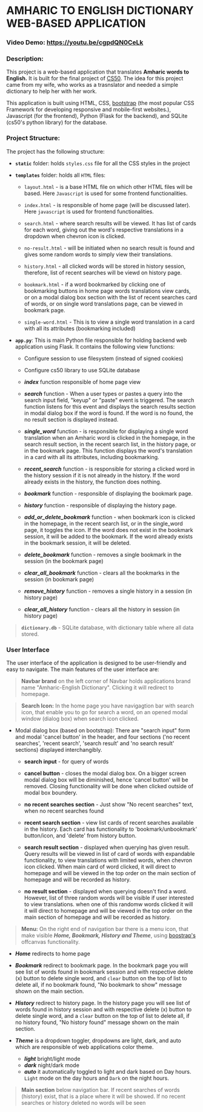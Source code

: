 # AMHARIC TO ENGLISH DICTIONARY WEB-BASED APPLICATION
### Video Demo: https://youtu.be/cgpdQN0CeLk
### Description:
This project is a web-based application that translates **Amharic words to English.** It is built for the final project of [CS50](https://cs50.harvard.edu/x/2023).
The idea for this project came from my wife, who works as a trasnslator and needed a simple dictionary to help her with her work.

This application is built using HTML, CSS, [bootstrap](https://getbootstrap.com/) (the most popular CSS Framework for developing responsive and mobile-first websites.), Javascript (for the frontend), Python (Flask for the backend), and SQLite (cs50's python library) for the database.

### Project Structure:
The project has the following structure:

* **`static`**  folder: holds `styles.css` file for all the CSS styles in the project

* **`templates`** folder: holds all `HTML` files:
  - `layout.html` - is a base HTML file on which other HTML files will be based. Here `Javascript` is used for some frontend functionalities.

  - `index.html` - is responsible of home page (will be discussed later). Here `javascript` is used for frontend functionalities.

  - `search.html` - where search results will be viewed. It has list of cards for each word, giving out the word's respective translations in a dropdown when chevron icon is clicked.

  - `no-result.html` - will be initiated when no search result is found and gives some random words to simply view their translations.

  - `history.html` - all clicked words will be stored in history session, therefore, list of recent searches will be viewd on history page.

  - `bookmark.html` - if a word bookmarked by clicking one of bookmarking buttons in home page words translations view cards, or on a modal dialog box section with the list of recent searches card of words, or on single word translations page, can be viewed in bookmark page.

  - `single-word.html` - This is to view a single word translation in a card with all its attributes (bookmarking included)


* **`app.py`**: This is main Python file responsible for holding backend web application using Flask.
It contains the following view functions:
    - Configure session to use filesystem (instead of signed cookies)
    - Configure cs50 library to use SQLite database

    - __*index*__ function responsible of home page view

    - __*search*__ function - When a user types or pastes a query into the search input field, "keyup" or "paste" event is triggered. The search function listens for this event and displays the search results section in modal dialog box if the word is found. If the word is no found, the no result section is displayed instead.

    - __*single_word*__ function - is responsible for displaying a single word translation when an Amharic word is clicked in the homepage, in the search result section, in the recent search list, in the history page, or in the bookmark page. This function displays the word's translation in a card with all its attributes, including bookmarking.

    - __*recent_search*__ function - is responsible for storing a clicked word in the history session if it is not  already in the history. If the word already exists in the history, the function does nothing.

    - __*bookmark*__ function - responsible of displaying the bookmark page.

    - __*history*__ function - responsible of displaying the history page.

    - __*add_or_delete_bookmark*__ function - when bookmark icon is clicked in the homepage, in the recent search list, or in the single_word page, it toggles the icon. If the word does not exist in the bookmark session, it will be added to the bookmark. If the word already exists in the bookmark session, it will be deleted.

    - __*delete_bookmark*__ function - removes a single bookmark in the session (in the bookmark page)
    - __*clear_all_bookmark*__ function - clears all the bookmarks in the session (in bookmark page)
    - __*remove_history*__ function - removes a single history in a session (in history page)
    - __*clear_all_history*__ function - clears all the history in session (in history page)

> **`dictionary.db`** - SQLite database, with dictionary table where all data stored.

### User Interface
The user interface of the application is designed to be user-friendly and easy to navigate. The main features of the user interface are:
>**Navbar brand** on the left corner of Navbar holds applications brand name "Amharic-English Dictionary". Clicking it will redirect to homepage.

>**Search Icon:**
    In the home page you have navigagtion bar with search  icon, that enable you to go for search a word, on an opened modal window (dialog box) when search icon clicked.

* Modal dialog box (based on bootstrap): There are "search input" form and modal 'cancel button' in the header, and four sections ('no recent searches', 'recent search', 'search result' and 'no search result' sections) displayed interchangibly.

    - **search input** - for query of words

    - **cancel button** - closes the modal dialog box. On a bigger screen modal dialog box will be diminished, hence 'cancel button' will be removed. Closing functionality will be done when clicked outside of modal box boundery.

    - **no recent searches section** - Just show "No recent searches" text, when no recent searches found

    - **recent search section** - view list cards of recent searches available in the history. Each card has functionality to 'bookmark/unbookmark' button/icon, and 'delete' from history button.

    - **search result section** - displayed when querying has given result. Query results will be viewed in list of card of words with expandable functionality, to view translations with limited words, when chevron icon clicked. When main card of word clicked, it will direct to homepage and will be viewed in the top order on the main section of homepage and will be recorded as history.

    - **no result section** - displayed when querying doesn't find a word. However, list of three random words will be visible if user interested to view translations. when one of this randomw words clicked it will it will direct to homepage and will be viewed in the top order on the main section of homepage and will be recorded as history.

> **Menu:**
    On the right end of navigation bar there is a menu icon, that make visible  __*Home, Bookmark, History and Theme*__, using [boostrap's](https://pages.github.com) offcanvas functionality.

* __*Home*__ redirects to home page
* __*Bookmark*__ redirect to bookmark page. In the bookmark page you will see list of words found in bookmark session and with respective delete (x) button to delete single word, and `clear` button on the top of list to delete all, if no bookmark found, "No bookmark to show" message shown on the main section.
* __*History*__ redirect to history page. In the history page you will see list of words found in history session and with respective delete (x) button to delete single word, and a `clear` button on the top of list to delete all, if no history found, "No history found" message shown on the main section.
* __*Theme*__ is a dropdown toggler, dropdowns are light, dark, and auto which are responsible of web applications color theme.

  - __*light*__ bright/light mode
  - __*dark*__ night/dark mode
  - __*auto*__ it automatically toggled to light and dark based on Day hours. `Light` mode on the day hours and `Dark` on the night hours.

> **Main section** below navigation bar.
    If recent searches of words (history) exist, that is a place where it will be showed.
    If no recent searches or history deleted no words will be seen

